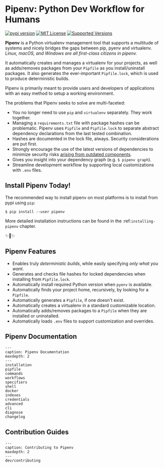 # Pipenv: Python Dev Workflow for Humans
[![pypi version](https://img.shields.io/pypi/v/pipenv.svg)](https://pypi.python.org/pypi/pipenv) [![MIT License](https://img.shields.io/pypi/l/pipenv.svg)](https://pypi.python.org/pypi/pipenv) [![Supported Versions](https://img.shields.io/pypi/pyversions/pipenv.svg)](https://pypi.python.org/pypi/pipenv)

**Pipenv** is a Python virtualenv management tool that supports a multitude of systems and nicely bridges the gaps between pip, pyenv and virtualenv.
*Linux, macOS, and Windows are all first-class citizens in pipenv.*

It automatically creates and manages a virtualenv for your projects, as well as adds/removes packages from your ``Pipfile`` as you install/uninstall packages. It also generates the ever-important ``Pipfile.lock``, which is used to produce deterministic builds.

Pipenv is primarily meant to provide users and developers of applications with an easy method to setup a working environment.

The problems that Pipenv seeks to solve are multi-faceted:

- You no longer need to use ``pip`` and ``virtualenv`` separately. They work together.
- Managing a ``requirements.txt`` file with package hashes can be problematic.  Pipenv uses ``Pipfile`` and ``Pipfile.lock`` to separate abstract dependency declarations from the last tested combination.
- Hashes are documented in the lock file, always. Security considerations are put first.
- Strongly encourage the use of the latest versions of dependencies to minimize security risks [arising from outdated components](https://www.owasp.org/index.php/Top_10-2017_A9-Using_Components_with_Known_Vulnerabilities).
- Gives you insight into your dependency graph (e.g. ``$ pipenv graph``).
- Streamline development workflow by supporting local customizations with ``.env`` files.


## Install Pipenv Today!

The recommended way to install pipenv on most platforms is to install from pypi using ``pip``:

    $ pip install --user pipenv

More detailed installation instructions can be found in the :ref:`installing-pipenv` chapter.

✨🍰✨

## Pipenv Features

- Enables truly *deterministic builds*, while easily specifying *only what you want*.
- Generates and checks file hashes for locked dependencies when installing from ``Pipfile.lock``.
- Automatically install required Python version when ``pyenv`` is available.
- Automatically finds your project home, recursively, by looking for a ``Pipfile``.
- Automatically generates a ``Pipfile``, if one doesn't exist.
- Automatically creates a virtualenv in a standard customizable location.
- Automatically adds/removes packages to a ``Pipfile`` when they are installed or uninstalled.
- Automatically loads ``.env`` files to support customization and overrides.



## Pipenv Documentation

```{toctree}
---
caption: Pipenv Documentation
maxdepth: 2
---
installation
pipfile
commands
workflows
specifiers
shell
docker
indexes
credentials
advanced
cli
diagnose
changelog
```

## Contribution Guides

```{toctree}
---
caption: Contributing to Pipenv
maxdepth: 2
---
dev/contributing
```
